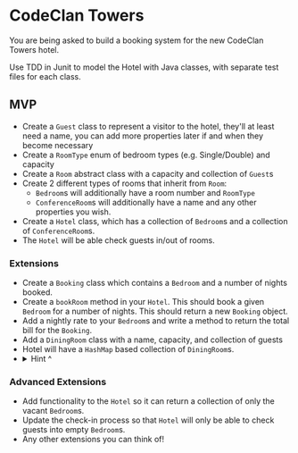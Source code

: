 # CodeClan Towers

You are being asked to build a booking system for the new CodeClan Towers hotel.

Use TDD in Junit to model the Hotel with Java classes, with separate test files for each class.

## MVP

- Create a `Guest` class to represent a visitor to the hotel, they'll at least need a name, you can add more properties later if and when they become necessary
- Create a `RoomType` enum of bedroom types (e.g. Single/Double) and capacity
- Create a `Room` abstract class with a capacity and collection of `Guest`s
- Create 2 different types of rooms that inherit from `Room`:
  - `Bedroom`s will additionally have a room number and `RoomType`
  - `ConferenceRoom`s will additionally have a name and any other properties you wish.
- Create a `Hotel` class, which has a collection of `Bedroom`s and a collection of `ConferenceRoom`s.
- The `Hotel` will be able check guests in/out of rooms.

### Extensions

- Create a `Booking` class which contains a `Bedroom` and a number of nights booked.
- Create a `bookRoom` method in your `Hotel`. This should book a given `Bedroom` 
  for a number of nights. This should return a new `Booking` object.
- Add a nightly rate to your `Bedroom`s and write a method to return the total bill for the `Booking`.
- Add a `DiningRoom` class with a name, capacity, and collection of guests
- Hotel will have a `HashMap` based collection of `DiningRoom`s.
- <details>
  <summary>Hint ^</summary>
  <code>HashMap&ltString, DiningRoom&gt</code>
  <p>The String here could be from calling <code>.getName()</code> on the instance of DiningRoom</p>
</details>

### Advanced Extensions

- Add functionality to the `Hotel` so it can return a collection of only the vacant `Bedroom`s.
- Update the check-in process so that `Hotel` will only be able to check guests into empty `Bedroom`s.
- Any other extensions you can think of!
